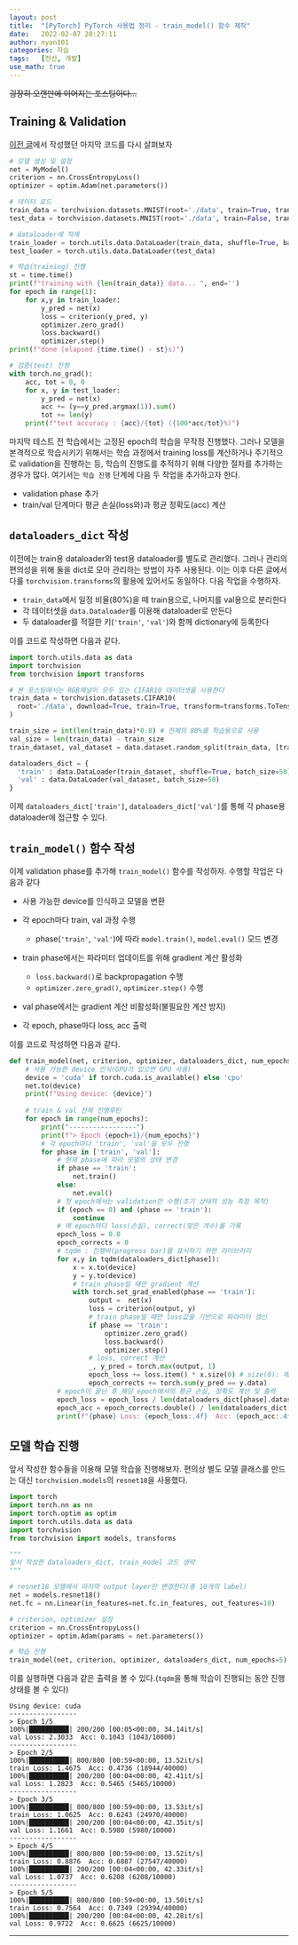 ```yaml
---
layout: post
title:  "[PyTorch] PyTorch 사용법 정리 - train_model() 함수 제작"
date:   2022-02-07 20:27:11
author: nyan101
categories: 자습
tags:	[전산, 개발]
use_math: true
---
```




~~굉장히 오랜만에 이어지는 포스팅이다...~~

## Training & Validation

[이전 글](https://nyan101.github.io/blog/notes-on-pytorch-03)에서 작성했던 마지막 코드를 다시 살펴보자

```python
# 모델 생성 및 설정
net = MyModel()
criterion = nn.CrossEntropyLoss()
optimizer = optim.Adam(net.parameters())

# 데이터 로드
train_data = torchvision.datasets.MNIST(root='./data', train=True, transform=transforms.ToTensor())
test_data = torchvision.datasets.MNIST(root='./data', train=False, transform=transforms.ToTensor())

# dataloader에 적재
train_loader = torch.utils.data.DataLoader(train_data, shuffle=True, batch_size=50)
test_loader = torch.utils.data.DataLoader(test_data)

# 학습(training) 진행
st = time.time()
print(f"training with {len(train_data)} data... ", end='')
for epoch in range(1):
    for x,y in train_loader:
        y_pred = net(x)
        loss = criterion(y_pred, y)
        optimizer.zero_grad()
        loss.backward()
        optimizer.step()
print(f"done (elapsed {time.time() - st}s)")

# 검증(test) 진행
with torch.no_grad():
    acc, tot = 0, 0
    for x, y in test_loader:
        y_pred = net(x)
        acc += (y==y_pred.argmax(1)).sum()
        tot += len(y)
    print(f"test accuracy : {acc}/{tot} ({100*acc/tot}%)")
```

마지막 테스트 전 학습에서는 고정된 epoch의 학습을 무작정 진행했다. 그러나 모델을 본격적으로 학습시키기 위해서는 학습 과정에서 training loss를 계산하거나 주기적으로 validation을 진행하는 등, 학습의 진행도를 추적하기 위해 다양한 절차를 추가하는 경우가 많다. 여기서는 `학습 진행` 단계에 다음 두 작업을 추가하고자 한다.

* validation phase 추가
* train/val 단계마다 평균 손실(loss와)과 평균 정확도(acc) 계산



## `dataloaders_dict` 작성

이전에는 train용 dataloader와 test용 dataloader를 별도로 관리했다. 그러나 관리의 편의성을 위해 둘을 dict로 모아 관리하는 방법이 자주 사용된다. 이는 이후 다른 글에서 다룰 `torchvision.transforms`의 활용에 있어서도 동일하다. 다음 작업을 수행하자.

* `train_data`에서 일정 비율(80%)을 떼 train용으로, 나머지를 val용으로 분리한다
* 각 데이터셋을 `data.Dataloader`를 이용해 dataloader로 만든다
* 두 dataloader를 적절한 키(`'train'`, `'val'`)와 함께 dictionary에 등록한다

이를 코드로 작성하면 다음과 같다.

```python
import torch.utils.data as data
import torchvision
from torchvision import transforms

# 본 포스팅에서는 RGB채널이 모두 있는 CIFAR10 데이터셋을 사용한다
train_data = torchvision.datasets.CIFAR10(
  root='./data', download=True, train=True, transform=transforms.ToTensor()
)

train_size = int(len(train_data)*0.8) # 전체의 80%를 학습용으로 사용
val_size = len(train_data) - train_size
train_dataset, val_dataset = data.dataset.random_split(train_data, [train_size, val_size])

dataloaders_dict = {
  'train' : data.DataLoader(train_dataset, shuffle=True, batch_size=50),
  'val' : data.DataLoader(val_dataset, batch_size=50)
}
```

이제 `dataloaders_dict['train']`, `dataloaders_dict['val']`를 통해 각 phase용 dataloader에 접근할 수 있다.



## `train_model()` 함수 작성

이제 validation phase를 추가해 `train_model()` 함수를 작성하자. 수행할 작업은 다음과 같다

* 사용 가능한 device를 인식하고 모델을 변환
* 각 epoch마다 train, val 과정 수행
  * phase(`'train'`, `'val'`)에 따라 `model.train()`, `model.eval()` 모드 변경

* train phase에서는 파라미터 업데이트를 위해 gradient 계산 활성화
  * `loss.backward()`로 backpropagation 수행
  * `optimizer.zero_grad()`, `optimizer.step()` 수행
* val phase에서는 gradient 계산 비활성화(불필요한 계산 방지)
* 각 epoch, phase마다 loss, acc 출력

이를 코드로 작성하면 다음과 같다.

```python
def train_model(net, criterion, optimizer, dataloaders_dict, num_epochs):
    # 사용 가능한 device 인식(GPU가 있으면 GPU 사용)
    device = 'cuda' if torch.cuda.is_available() else 'cpu'
    net.to(device)
    print(f"Using device: {device}")
    
    # train & val 전체 진행루틴
    for epoch in range(num_epochs):
        print("-----------------")
        print(f"> Epoch {epoch+1}/{num_epochs}")
        # 각 epoch마다 'train', 'val'을 모두 진행
        for phase in ['train', 'val']:
            # 현재 phase에 따라 모델의 상태 변경
            if phase == 'train':
                net.train()
            else:
                net.eval()
            # 첫 epoch에서는 validation만 수행(초기 상태의 성능 측정 목적)
            if (epoch == 0) and (phase == 'train'):
                continue
            # 매 epoch마다 loss(손실), correct(맞은 개수)를 기록
            epoch_loss = 0.0
            epoch_corrects = 0
            # tqdm : 진행바(progress bar)를 표시하기 위한 라이브러리
            for x,y in tqdm(dataloaders_dict[phase]):
                x = x.to(device)
                y = y.to(device)
                # train phase일 때만 gradient 계산
                with torch.set_grad_enabled(phase == 'train'):
                    output =  net(x)
                    loss = criterion(output, y)
                    # train phase일 때만 loss값을 기반으로 파라미터 갱신
                    if phase == 'train':
                        optimizer.zero_grad()
                        loss.backward()
                        optimizer.step()
                    # loss, correct 계산
                    _, y_pred = torch.max(output, 1)
                    epoch_loss += loss.item() * x.size(0) # size(0): 해당 batch의 size
                    epoch_corrects += torch.sum(y_pred == y.data)
            # epoch이 끝난 후 해당 epoch에서의 평균 손실, 정확도 계산 및 출력
            epoch_loss = epoch_loss / len(dataloaders_dict[phase].dataset)
            epoch_acc = epoch_corrects.double() / len(dataloaders_dict[phase].dataset)
            print(f"{phase} Loss: {epoch_loss:.4f}  Acc: {epoch_acc:.4f} ({epoch_corrects}/{len(dataloaders_dict[phase].dataset)})")
```



## 모델 학습 진행

앞서 작성한 함수들을 이용해 모델 학습을 진행해보자. 편의상 별도 모델 클래스를 만드는 대신 `torchvision.models`의 `resnet18`을 사용했다.

```python
import torch
import torch.nn as nn
import torch.optim as optim
import torch.utils.data as data
import torchvision
from torchvision import models, transforms

"""
앞서 작성한 dataloaders_dict, train_model 코드 생략
"""

# resnet18 모델에서 마지막 output layer만 변경한다(총 10개의 label)
net = models.resnet18()
net.fc = nn.Linear(in_features=net.fc.in_features, out_features=10)

# criterion, optimizer 설정
criterion = nn.CrossEntropyLoss()
optimizer = optim.Adam(params = net.parameters())

# 학습 진행
train_model(net, criterion, optimizer, dataloaders_dict, num_epochs=5)
```

이를 실행하면 다음과 같은 출력을 볼 수 있다.(`tqdm`을 통해 학습이 진행되는 동안 진행상태를 볼 수 있다)

```
Using device: cuda
-----------------
> Epoch 1/5
100%|██████████| 200/200 [00:05<00:00, 34.14it/s]
val Loss: 2.3033  Acc: 0.1043 (1043/10000)
-----------------
> Epoch 2/5
100%|██████████| 800/800 [00:59<00:00, 13.52it/s]
train Loss: 1.4675  Acc: 0.4736 (18944/40000)
100%|██████████| 200/200 [00:04<00:00, 42.41it/s]
val Loss: 1.2823  Acc: 0.5465 (5465/10000)
-----------------
> Epoch 3/5
100%|██████████| 800/800 [00:59<00:00, 13.53it/s]
train Loss: 1.0625  Acc: 0.6243 (24970/40000)
100%|██████████| 200/200 [00:04<00:00, 42.35it/s]
val Loss: 1.1661  Acc: 0.5980 (5980/10000)
-----------------
> Epoch 4/5
100%|██████████| 800/800 [00:59<00:00, 13.52it/s]
train Loss: 0.8876  Acc: 0.6887 (27547/40000)
100%|██████████| 200/200 [00:04<00:00, 42.33it/s]
val Loss: 1.0737  Acc: 0.6208 (6208/10000)
-----------------
> Epoch 5/5
100%|██████████| 800/800 [00:59<00:00, 13.50it/s]
train Loss: 0.7564  Acc: 0.7349 (29394/40000)
100%|██████████| 200/200 [00:04<00:00, 42.28it/s]
val Loss: 0.9722  Acc: 0.6625 (6625/10000)
```



---

